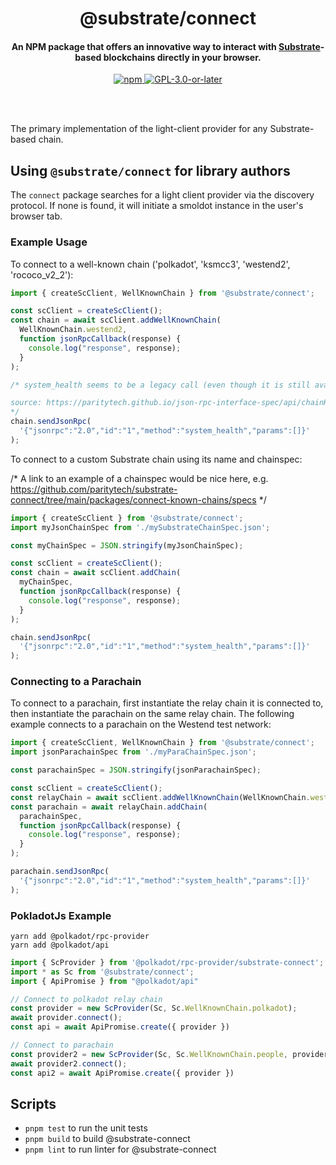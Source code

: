 <br /><br />

<div align="center">
  <h1 align="center">@substrate/connect</h1>
  <h4 align="center">An NPM package that offers an innovative way to interact with <a href="https://substrate.dev/">Substrate</a>-based blockchains directly in your browser.</h4>
  <p align="center">
    <a href="https://www.npmjs.com/package/@substrate/connect">
      <img alt="npm" src="https://img.shields.io/npm/v/@substrate/connect" />
    </a>
    <a href="https://github.com/paritytech/substrate-connect/blob/master/LICENSE">
      <img alt="GPL-3.0-or-later" src="https://img.shields.io/npm/l/@substrate/connect" />
    </a>
  </p>
</div>

<br /><br />

The primary implementation of the light-client provider for any Substrate-based chain.

## Using `@substrate/connect` for library authors

The `connect` package searches for a light client provider via the discovery protocol. If none is found, it will initiate a smoldot instance in the user's browser tab.

### Example Usage

To connect to a well-known chain ('polkadot', 'ksmcc3', 'westend2', 'rococo_v2_2'):

```js
import { createScClient, WellKnownChain } from '@substrate/connect';

const scClient = createScClient();
const chain = await scClient.addWellKnownChain(
  WellKnownChain.westend2,
  function jsonRpcCallback(response) {
    console.log("response", response);
  }
);

/* system_health seems to be a legacy call (even though it is still available when you list methods). It could be replaced with "system_properties" or "system_version" or anything else to the liking, to avoid this example failing when the call is completely removed. 

source: https://paritytech.github.io/json-rpc-interface-spec/api/chainHead_v1_follow.html?highlight=system_health#the-withruntime-parameter
*/
chain.sendJsonRpc(
  '{"jsonrpc":"2.0","id":"1","method":"system_health","params":[]}'
);
```

To connect to a custom Substrate chain using its name and chainspec:

/* A link to an example of a chainspec would be nice here, e.g. https://github.com/paritytech/substrate-connect/tree/main/packages/connect-known-chains/specs */

```js
import { createScClient } from '@substrate/connect';
import myJsonChainSpec from './mySubstrateChainSpec.json';

const myChainSpec = JSON.stringify(myJsonChainSpec);

const scClient = createScClient();
const chain = await scClient.addChain(
  myChainSpec,
  function jsonRpcCallback(response) {
    console.log("response", response);
  }
);

chain.sendJsonRpc(
  '{"jsonrpc":"2.0","id":"1","method":"system_health","params":[]}'
);
```

### Connecting to a Parachain

To connect to a parachain, first instantiate the relay chain it is connected to, then instantiate the parachain on the same relay chain. The following example connects to a parachain on the Westend test network:

```js
import { createScClient, WellKnownChain } from '@substrate/connect';
import jsonParachainSpec from './myParaChainSpec.json';

const parachainSpec = JSON.stringify(jsonParachainSpec);

const scClient = createScClient();
const relayChain = await scClient.addWellKnownChain(WellKnownChain.westend2);
const parachain = await relayChain.addChain(
  parachainSpec,
  function jsonRpcCallback(response) {
    console.log("response", response);
  }
);

parachain.sendJsonRpc(
  '{"jsonrpc":"2.0","id":"1","method":"system_health","params":[]}'
);
```

### PokladotJs Example

```
yarn add @polkadot/rpc-provider
yarn add @polkadot/api
```

```ts
import { ScProvider } from '@polkadot/rpc-provider/substrate-connect';
import * as Sc from '@substrate/connect';
import { ApiPromise } from "@polkadot/api"

// Connect to polkadot relay chain
const provider = new ScProvider(Sc, Sc.WellKnownChain.polkadot);
await provider.connect();
const api = await ApiPromise.create({ provider })

// Connect to parachain
const provider2 = new ScProvider(Sc, Sc.WellKnownChain.people, provider);
await provider2.connect();
const api2 = await ApiPromise.create({ provider })
```

## Scripts

* `pnpm test` to run the unit tests
* `pnpm build` to build @substrate-connect
* `pnpm lint` to run linter for @substrate-connect
